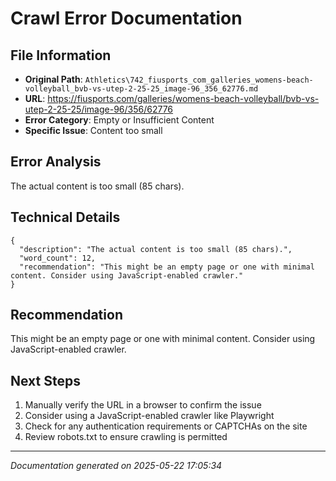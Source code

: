 # Crawl Error Documentation

## File Information
- **Original Path**: `Athletics\742_fiusports_com_galleries_womens-beach-volleyball_bvb-vs-utep-2-25-25_image-96_356_62776.md`
- **URL**: https://fiusports.com/galleries/womens-beach-volleyball/bvb-vs-utep-2-25-25/image-96/356/62776
- **Error Category**: Empty or Insufficient Content
- **Specific Issue**: Content too small

## Error Analysis
The actual content is too small (85 chars).

## Technical Details
```
{
  "description": "The actual content is too small (85 chars).",
  "word_count": 12,
  "recommendation": "This might be an empty page or one with minimal content. Consider using JavaScript-enabled crawler."
}
```

## Recommendation
This might be an empty page or one with minimal content. Consider using JavaScript-enabled crawler.

## Next Steps
1. Manually verify the URL in a browser to confirm the issue
2. Consider using a JavaScript-enabled crawler like Playwright
3. Check for any authentication requirements or CAPTCHAs on the site
4. Review robots.txt to ensure crawling is permitted

---
*Documentation generated on 2025-05-22 17:05:34*
